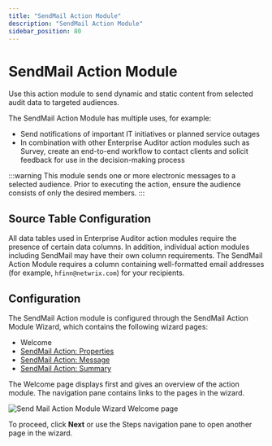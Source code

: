 ```yaml
---
title: "SendMail Action Module"
description: "SendMail Action Module"
sidebar_position: 80
---
```


# SendMail Action Module

Use this action module to send dynamic and static content from selected audit data to targeted
audiences.

The SendMail Action Module has multiple uses, for example:

- Send notifications of important IT initiatives or planned service outages
- In combination with other Enterprise Auditor action modules such as Survey, create an end-to-end
  workflow to contact clients and solicit feedback for use in the decision-making process

:::warning
This module sends one or more electronic messages to a selected audience. Prior to
executing the action, ensure the audience consists of only the desired members.
:::


## Source Table Configuration

All data tables used in Enterprise Auditor action modules require the presence of certain data
columns. In addition, individual action modules including SendMail may have their own column
requirements. The SendMail Action Module requires a column containing well-formatted email addresses
(for example, `hfinn@netwrix.com`) for your recipients.

## Configuration

The SendMail Action module is configured through the SendMail Action Module Wizard, which contains
the following wizard pages:

- Welcome
- [SendMail Action: Properties](/docs/accessanalyzer/11.6/admin/action/sendmail/properties.md)
- [SendMail Action: Message](/docs/accessanalyzer/11.6/admin/action/sendmail/message.md)
- [SendMail Action: Summary](/docs/accessanalyzer/11.6/admin/action/sendmail/summary.md)

The Welcome page displays first and gives an overview of the action module. The navigation pane
contains links to the pages in the wizard.

![Send Mail Action Module Wizard Welcome page](/images/accessanalyzer/11.6/admin/action/sendmail/overview.webp)

To proceed, click **Next** or use the Steps navigation pane to open another page in the wizard.

